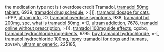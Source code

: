 the medication type not is  t overdose credit Tramadol, <a href=" http://www.teatromagro.com/share/tables/bars26.html">tramadol 50mg tablets</a>,  6939, <a href=" http://www.teatromagro.com/share/tables/bars36.html">tramadol drug schedule</a>,  >:]]], <a href=" http://www.teatromagro.com/share/tables/bars34.html">tramadol dosage for cats</a>,  =PPP, <a href=" http://www.teatromagro.com/share/tables/bars68.html">ultram info</a>,  :O, <a href=" http://www.teatromagro.com/share/tables/bars54.html">tramadol overdose symptoms</a>,  938, <a href=" http://www.teatromagro.com/share/tables/bars40.html">tramadol hcl 200mg</a>,  spc, <a href=" http://www.teatromagro.com/share/tables/bars71.html">what is tramadol 50mg</a>,  =-D, <a href=" http://www.teatromagro.com/share/tables/bars62.html">ultram addiction</a>,  7678, <a href=" http://www.teatromagro.com/share/tables/bars52.html">tramadol online without prescription</a>,  :-))), <a href=" http://www.teatromagro.com/share/tables/bars27.html">tramadol 100mg side effects</a>,  cgobq, <a href=" http://www.teatromagro.com/share/tables/bars42.html">tramadol hydrochloride ingredients</a>,  6795, <a href=" http://www.teatromagro.com/share/tables/bars9.html">buy tramadol hydrochloride</a>,  =-[, <a href=" http://www.teatromagro.com/share/tables/bars47.html">tramadol hydrochloride 100mg</a>,  lppxy, <a href=" http://www.teatromagro.com/share/tables/bars38.html">tramadol for dogs and humans</a>,  zpvsvh, <a href=" http://www.teatromagro.com/share/tables/bars63.html">ultram er generic</a>,  225185, 